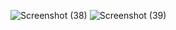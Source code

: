 ![Screenshot (38)](https://github.com/Anuragroyan/ELECTRICCART-PLUGNGO-/assets/38952781/133ac7cc-ae5c-41eb-86e8-63a50a527eaa)
![Screenshot (39)](https://github.com/Anuragroyan/ELECTRICCART-PLUGNGO-/assets/38952781/a16cc45d-d6a5-4b91-b4c7-aa65c5bd4a46)

